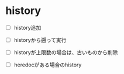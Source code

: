 # history

- [ ] history追加
- [ ] historyから遡って実行
- [ ] historyが上限数の場合は、古いものから削除
- [ ] heredocがある場合のhistory

